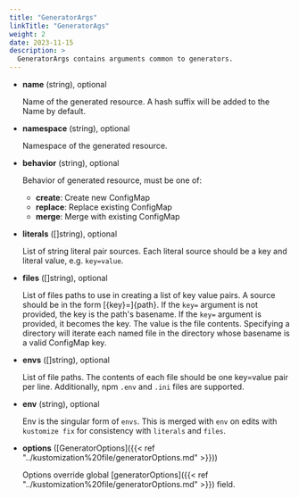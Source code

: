 ```yaml
---
title: "GeneratorArgs"
linkTitle: "GeneratorAgs"
weight: 2
date: 2023-11-15
description: >
  GeneratorArgs contains arguments common to generators.
---
```


* **name** (string), optional

    Name of the generated resource. A hash suffix will be added to the Name by default.

* **namespace** (string), optional

    Namespace of the generated resource.

* **behavior** (string), optional

    Behavior of generated resource, must be one of:

    * **create**: Create new ConfigMap
    * **replace**: Replace existing ConfigMap
    * **merge**: Merge with existing ConfigMap

* **literals** ([]string), optional

    List of string literal pair sources. Each literal source should be a key and literal value, e.g. `key=value`.

* **files** ([]string), optional

    List of files paths to use in creating a list of key value pairs. A source should be in the form [{key}=]{path}. If the `key=` argument is not provided, the key is the path's basename. If the `key=` argument is provided, it becomes the key. The value is the file contents. Specifying a directory will iterate each named file in the directory whose basename is a valid ConfigMap key.

* **envs** ([]string), optional

    List of file paths. The contents of each file should be one key=value pair per line. Additionally, npm `.env` and `.ini` files are supported.

* **env** (string), optional

    Env is the singular form of `envs`. This is merged with `env` on edits with `kustomize fix` for consistency with `literals` and `files`.

* **options** ([GeneratorOptions]({{< ref "../kustomization%20file/generatorOptions.md" >}}))

    Options override global [generatorOptions]({{< ref "../kustomization%20file/generatorOptions.md" >}}) field.
